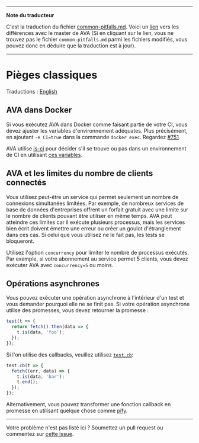 ___
**Note du traducteur**

C'est la traduction du fichier [common-pitfalls.md](https://github.com/avajs/ava/blob/master/docs/common-pitfalls.md). Voici un [lien](https://github.com/avajs/ava/compare/6c0f093612b9fc484161a02b22ec3304cfe86627...master#diff-7eb46230db3eba276054b9adbc6c82ca) vers les différences avec le master de AVA (Si en cliquant sur le lien, vous ne trouvez pas le fichier `common-pitfalls.md` parmi les fichiers modifiés, vous pouvez donc en déduire que la traduction est à jour).
___
# Pièges classiques

Traductions : [English](https://github.com/avajs/ava/blob/master/docs/common-pitfalls.md)

## AVA dans Docker

Si vous exécutez AVA dans Docker comme faisant partie de votre CI, vous devez ajuster les variables d'environnement adéquates. Plus précisément, en ajoutant `-e CI=true` dans la commande `docker exec`. Regardez [#751](https://github.com/avajs/ava/issues/751).

AVA utilise [is-ci](https://github.com/watson/is-ci) pour décider s'il se trouve ou pas dans un environnement de CI en utilisant [ces variables](https://github.com/watson/is-ci/blob/master/index.js).

## AVA et les limites du nombre de clients connectés

Vous utilisez peut-être un service qui permet seulement un nombre de connexions simultanées limitées. Par exemple, de nombreux services de base de données d'entreprises offrent un forfait gratuit avec une limite sur le nombre de clients pouvant être utiliser en même temps. AVA peut atteindre ces limites car il exécute plusieurs processus, mais les services bien écrit doivent émettre une erreur ou créer un goulot d'étranglement dans ces cas. Si celui que vous utilisez ne le fait pas, les tests se bloqueront.

Utilisez l'option `concurrency` pour limiter le nombre de processus exécutés. Par exemple, si votre abonnement au service permet 5 clients, vous devez exécuter AVA avec `concurrency=5` ou moins.

## Opérations asynchrones

Vous pouvez exécuter une opération asynchrone à l'intérieur d'un test et vous demander pourquoi elle ne se finit pas. Si votre opération asynchrone utilise des promesses, vous devez retourner la promesse :

```js
test(t => {
  return fetch().then(data => {
    t.is(data, 'foo');
  });
});
```

Si l'on utilise des callbacks, veuillez utilisez [`test.cb`](https://github.com/avajs/ava#callback-support):

```js
test.cb(t => {
  fetch((err, data) => {
    t.is(data, 'bar');
    t.end();
  });
});
```

Alternativement, vous pouvez transformer une fonction callback en promesse en utilisant quelque chose comme [pify](https://github.com/sindresorhus/pify).

---

Votre problème n'est pas listé ici ? Soumettez un pull request ou commentez sur [cette issue](https://github.com/avajs/ava/issues/404).
